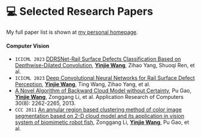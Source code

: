 
# 💻 Selected Research Papers

My full paper list is shown at [my personal homepage](https://yinjiewang.github.io).

#### Computer Vision

- ``ICICML 2023`` [DDRSNet-Rail Surface Defects Classification Based on Depthwise-Dilated Convolution](https://ieeexplore.ieee.org/abstract/document/10424928), **<u>Yinjie Wang</u>**, Zihao Yang, Shuoqi Ren, et al. <strong><span class='show_paper_citations' data='ZjIJxkAAAAAJ:YsMSGLbcyi4C'></span></strong>
- ``ICICML 2023`` [Deep Convolutional Neural Networks for Rail Surface Defect Perception](https://ieeexplore.ieee.org/abstract/document/10424775), **<u>Yinjie Wang</u>**, Ting Wang, Zihao Yang, et al. <strong><span class='show_paper_citations' data='ZjIJxkAAAAAJ:eQOLeE2rZwMC'></span></strong>
- [A Novel Algorithm of Backward Cloud Model without Certainty](https://webofscience.clarivate.cn/wos/alldb/full-record/CSCD:4909627), Pu Gao, **<u>Yinjie Wang</u>**, Zonggang Li, et al. Application Research of Computers 30(8): 2262-2265, 2013. <strong><span class='show_paper_citations' data='ZjIJxkAAAAAJ:zYLM7Y9cAGgC'></span></strong>
- ``CCC 2011`` [An annular region based clustering method of color image segmentation based on 2-D cloud model and its application in vision system of biomimetic robot fish](https://ieeexplore.ieee.org/abstract/document/6001121), Zonggang Li, **<u>Yinjie Wang</u>**, Pu Gao, et al. <strong><span class='show_paper_citations' data='ZjIJxkAAAAAJ:d1gkVwhDpl0C'></span></strong>
